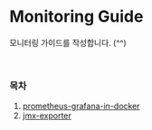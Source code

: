 # Monitoring Guide

모니터링 가이드를 작성합니다. (^^)

<br>

### 목차
1. [prometheus-grafana-in-docker](/prometheus-grafana-in-docker/)
2. [jmx-exporter](/jmx-exporter/)
